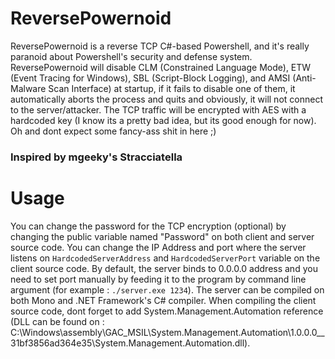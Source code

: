 # ReversePowernoid
ReversePowernoid is a reverse TCP C#-based Powershell, and it's really paranoid about Powershell's security and defense system. ReversePowernoid will disable CLM (Constrained Language Mode), ETW (Event Tracing for Windows), SBL (Script-Block Logging), and AMSI (Anti-Malware Scan Interface) at startup, if it fails to disable one of them, it automatically aborts the process and quits and obviously, it will not connect to the server/attacker. The TCP traffic will be encrypted with AES with a hardcoded key (I know its a pretty bad idea, but its good enough for now). Oh and dont expect some fancy-ass shit in here ;)
### Inspired by mgeeky's Stracciatella
# Usage
You can change the password for the TCP encryption (optional) by changing the public variable named "Password" on both client and server source code. You can change the IP Address and port where the server listens on `HardcodedServerAddress` and `HardcodedServerPort` variable on the client source code. By default, the server binds to 0.0.0.0 address and you need to set port manually by feeding it to the program by command line argument (for example : `./server.exe 1234`). The server can be compiled on both Mono and .NET Framework's C# compiler. When compiling the client source code, dont forget to add System.Management.Automation reference (DLL can be found on : C:\Windows\assembly\GAC_MSIL\System.Management.Automation\1.0.0.0__31bf3856ad364e35\System.Management.Automation.dll).
